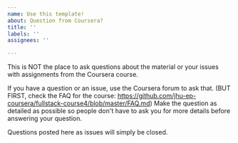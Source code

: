 ```yaml
---
name: Use this template!
about: Question from Coursera?
title: ''
labels: ''
assignees: ''

---
```


This is NOT the place to ask questions about the material or your issues with assignments from the Coursera course.

If you have a question or an issue, use the Coursera forum to ask that. (BUT FIRST, check the FAQ for the course: https://github.com/jhu-ep-coursera/fullstack-course4/blob/master/FAQ.md) Make the question as detailed as possible so people don't have to ask you for more details before answering your question.

Questions posted here as issues will simply be closed.
